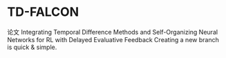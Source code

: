 # TD-FALCON
论文 Integrating Temporal Difference Methods and Self-Organizing Neural Networks for RL with Delayed Evaluative Feedback
Creating a new branch is quick & simple.